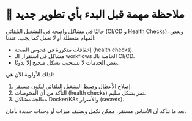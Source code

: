 # 🔎 ملاحظة مهمة قبل البدء بأي تطوير جديد

حاليًا في مشاكل واضحة في التشغيل التلقائي (CI/CD و Health Checks)، وبعض المهام متعطلة أو لا تعمل كما يجب. عندنا:
- إخفاقات متكررة في فحوص الصحة (health checks).
- مشاكل في استقرار الـ workflows الخاصة بالـ CI/CD.
- بعض الخدمات لا تستجيب بشكل صحيح إلا يدويًا.

لذلك الأولوية الآن هي:
1. إصلاح الأعطال وضبط التشغيل التلقائي ليكون مستقر.
2. التأكد من أن الفحوصات (health checks) تمر بشكل سليم.
3. معالجة مشاكل Docker/K8s والأسرار (secrets).

بعد ما نتأكد أن الأساس مستقر، ممكن نكمل ونضيف ميزات أو وحدات جديدة بأمان.
